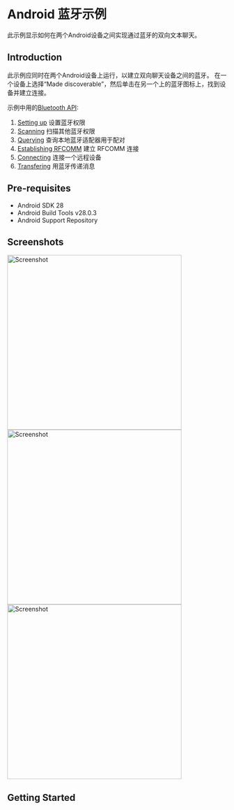 
Android 蓝牙示例
===================================

此示例显示如何在两个Android设备之间实现通过蓝牙的双向文本聊天。

Introduction
------------

此示例应同时在两个Android设备上运行，以建立双向聊天设备之间的蓝牙。 在一个设备上选择“Made discoverable”，然后单击在另一个上的蓝牙图标上，找到设备并建立连接。

示例中用的[Bluetooth API][1]:

1. [Setting up][2] 设置蓝牙权限
2. [Scanning][3] 扫描其他蓝牙权限
3. [Querying][4] 查询本地蓝牙适配器用于配对
4. [Establishing RFCOMM][5]  建立 RFCOMM 连接
5. [Connecting][6] 连接一个远程设备
6. [Transfering][7] 用蓝牙传递消息

[1]: http://developer.android.com/guide/topics/connectivity/bluetooth.html
[2]: http://developer.android.com/guide/topics/connectivity/bluetooth.html#Permissions
[3]: http://developer.android.com/guide/topics/connectivity/bluetooth.html#FindingDevices
[4]: http://developer.android.com/guide/topics/connectivity/bluetooth.html#QueryingPairedDevices
[5]: http://developer.android.com/guide/topics/connectivity/bluetooth.html#ConnectingDevices
[6]: http://developer.android.com/guide/topics/connectivity/bluetooth.html#ConnectingAsAClient
[7]: http://developer.android.com/guide/topics/connectivity/bluetooth.html#ManagingAConnection

Pre-requisites
--------------

- Android SDK 28
- Android Build Tools v28.0.3
- Android Support Repository

Screenshots
-------------

<img src="screenshots/1-launch.png" height="400" alt="Screenshot"/> <img src="screenshots/2-devices.png" height="400" alt="Screenshot"/> <img src="screenshots/3-chat.png" height="400" alt="Screenshot"/> 

Getting Started
---------------

